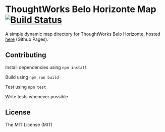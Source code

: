 # ThoughtWorks Belo Horizonte Map [![Build Status](https://snap-ci.com/trecenti/bh-map/branch/master/build_image)](https://snap-ci.com/trecenti/bh-map/branch/master)

A simple dynamic map directory for ThoughtWorks Belo Horizonte, hosted [here](http://brunotrecenti.com/bh-map) (Github Pages).

## Contributing

Install dependencies using `npm install`

Build using `npm run build`

Test using `npm test`

Write tests whenever possible

## License

The MIT License (MIT)
